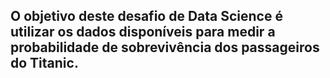 ## O objetivo deste desafio de Data Science é utilizar os dados disponíveis para medir a probabilidade de sobrevivência dos passageiros do Titanic.
